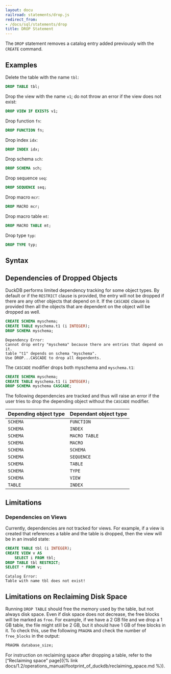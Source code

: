 ```yaml
---
layout: docu
railroad: statements/drop.js
redirect_from:
- /docs/sql/statements/drop
title: DROP Statement
---
```


The `DROP` statement removes a catalog entry added previously with the `CREATE` command.

## Examples

Delete the table with the name `tbl`:

```sql
DROP TABLE tbl;
```

Drop the view with the name `v1`; do not throw an error if the view does not exist:

```sql
DROP VIEW IF EXISTS v1;
```

Drop function `fn`:

```sql
DROP FUNCTION fn;
```

Drop index `idx`:

```sql
DROP INDEX idx;
```

Drop schema `sch`:

```sql
DROP SCHEMA sch;
```

Drop sequence `seq`:

```sql
DROP SEQUENCE seq;
```

Drop macro `mcr`:

```sql
DROP MACRO mcr;
```

Drop macro table `mt`:

```sql
DROP MACRO TABLE mt;
```

Drop type `typ`:

```sql
DROP TYPE typ;
```

## Syntax

<div id="rrdiagram"></div>

## Dependencies of Dropped Objects

DuckDB performs limited dependency tracking for some object types.
By default or if the `RESTRICT` clause is provided, the entry will not be dropped if there are any other objects that depend on it.
If the `CASCADE` clause is provided then all the objects that are dependent on the object will be dropped as well.

```sql
CREATE SCHEMA myschema;
CREATE TABLE myschema.t1 (i INTEGER);
DROP SCHEMA myschema;
```

```console
Dependency Error:
Cannot drop entry "myschema" because there are entries that depend on it.
table "t1" depends on schema "myschema".
Use DROP...CASCADE to drop all dependents.
```

The `CASCADE` modifier drops both myschema and `myschema.t1`:

```sql
CREATE SCHEMA myschema;
CREATE TABLE myschema.t1 (i INTEGER);
DROP SCHEMA myschema CASCADE;
```

The following dependencies are tracked and thus will raise an error if the user tries to drop the depending object without the `CASCADE` modifier.

| Depending object type | Dependant object type |
|--|--|
| `SCHEMA` | `FUNCTION` |
| `SCHEMA` | `INDEX` |
| `SCHEMA` | `MACRO TABLE` |
| `SCHEMA` | `MACRO` |
| `SCHEMA` | `SCHEMA` |
| `SCHEMA` | `SEQUENCE` |
| `SCHEMA` | `TABLE` |
| `SCHEMA` | `TYPE` |
| `SCHEMA` | `VIEW` |
| `TABLE`  | `INDEX` |

## Limitations

### Dependencies on Views

Currently, dependencies are not tracked for views. For example, if a view is created that references a table and the table is dropped, then the view will be in an invalid state:

```sql
CREATE TABLE tbl (i INTEGER);
CREATE VIEW v AS
    SELECT i FROM tbl;
DROP TABLE tbl RESTRICT;
SELECT * FROM v;
```

```console
Catalog Error:
Table with name tbl does not exist!
```

## Limitations on Reclaiming Disk Space

Running `DROP TABLE` should free the memory used by the table, but not always disk space.
Even if disk space does not decrease, the free blocks will be marked as `free`.
For example, if we have a 2 GB file and we drop a 1 GB table, the file might still be 2 GB, but it should have 1 GB of free blocks in it.
To check this, use the following `PRAGMA` and check the number of `free_blocks` in the output:

```sql
PRAGMA database_size;
```

For instruction on reclaiming space after dropping a table, refer to the [“Reclaiming space” page]({% link docs/1.2/operations_manual/footprint_of_duckdb/reclaiming_space.md %}).
